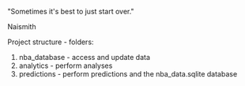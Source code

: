 "Sometimes it's best to just start over."

Naismith

Project structure - folders:
1. nba_database - access and update data
2. analytics - perform analyses
3. predictions - perform predictions
and the nba_data.sqlite database
